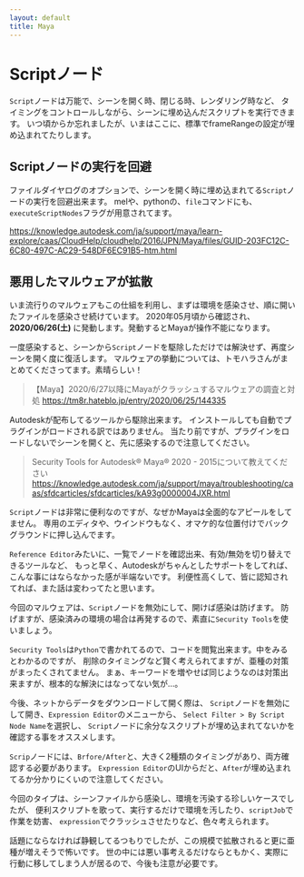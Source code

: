 ```yaml
---
layout: default
title: Maya
---
```


<!-- # Maya Basic -->

<!-- Scriptノード, マルウェア, malware, Expression Editor -->

# Scriptノード

`Script`ノードは万能で、シーンを開く時、閉じる時、レンダリング時など、
タイミングをコントロールしながら、シーンに埋め込んだスクリプトを実行できます。
いつ頃からか忘れましたが、いまはここに、標準でframeRangeの設定が埋め込まれてたりします。

## Scriptノードの実行を回避

ファイルダイヤログのオプションで、シーンを開く時に埋め込まれてる`Script`ノードの実行を回避出来ます。
melや、pythonの、`file`コマンドにも、`executeScriptNodes`フラグが用意されてます。

https://knowledge.autodesk.com/ja/support/maya/learn-explore/caas/CloudHelp/cloudhelp/2016/JPN/Maya/files/GUID-203FC12C-6C80-497C-AC29-548DF6EC91B5-htm.html

## 悪用したマルウェアが拡散

いま流行りのマルウェアもこの仕組を利用し、まずは環境を感染させ、順に開いたファイルを感染させ続けています。
2020年05月頃から確認され、 **2020/06/26(土)** に発動します。発動するとMayaが操作不能になります。

一度感染すると、シーンから`Script`ノードを駆除しただけでは解決せず、再度シーンを開く度に復活します。
マルウェアの挙動については、トモハラさんがまとめてくださってます。素晴らしい！

> 【Maya】2020/6/27以降にMayaがクラッシュするマルウェアの調査と対処
https://tm8r.hateblo.jp/entry/2020/06/25/144335

Autodeskが配布してるツールから駆除出来ます。
インストールしても自動でプラグインがロードされる訳ではありません。
当たり前ですが、プラグインをロードしないでシーンを開くと、先に感染するので注意してください。

> Security Tools for Autodesk® Maya® 2020 - 2015について教えてください
https://knowledge.autodesk.com/ja/support/maya/troubleshooting/caas/sfdcarticles/sfdcarticles/kA93g0000004JXR.html

`Script`ノードは非常に便利なのですが、なぜかMayaは全面的なアピールをしてません。
専用のエディタや、ウインドウもなく、オマケ的な位置付けでバックグラウンドに押し込んでます。

`Reference Editor`みたいに、一覧でノードを確認出来、有効/無効を切り替えできるツールなど、
もっと早く、Autodeskがちゃんとしたサポートをしてれば、こんな事にはならなかった感が半端ないです。
利便性高くして、皆に認知されてれば、また話は変わってたと思います。

今回のマルウェアは、`Script`ノードを無効にして、開けば感染は防げます。
防げますが、感染済みの環境の場合は再発するので、素直に`Security Tools`を使いましょう。

`Security Tools`は`Python`で書かれてるので、コードを閲覧出来ます。中をみるとわかるのですが、
削除のタイミングなど賢く考えられてますが、亜種の対策がまったくされてません。
まぁ、キーワードを増やせば同じようなのは対策出来ますが、根本的な解決にはなってない気が…。

今後、ネットからデータをダウンロードして開く際は、
`Script`ノードを無効にして開き、`Expression Editor`のメニューから、
`Select Filter > By Script Node Name`を選択し、
`Script`ノードに余分なスクリプトが埋め込まれてないかを確認する事をオススメします。

`Scrip`ノードには、`Brfore/After`と、大きく2種類のタイミングがあり、両方確認する必要があります。
`Expression Editor`のUIからだと、`After`が埋め込まれてるか分かりにくいので注意してください。

今回のタイプは、シーンファイルから感染し、環境を汚染する珍しいケースでしたが、
便利スクリプトを歌って、実行するだけで環境を汚したり、`scriptJob`で作業を妨害、
`expression`でクラッシュさせたりなど、色々考えられます。

話題にならなければ静観してるつもりでしたが、この規模で拡散されると更に亜種が増えそうで怖いです。
世の中には悪い事考えるだけならともかく、実際に行動に移してしまう人が居るので、今後も注意が必要です。
